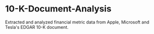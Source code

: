# 10-K-Document-Analysis
Extracted and analyzed financial metric data from Apple, Microsoft and Tesla's  EDGAR 10-K document.
